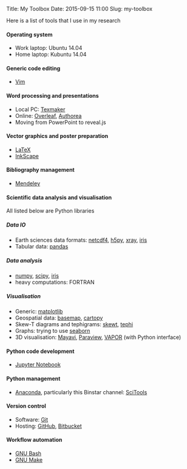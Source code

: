 Title: My Toolbox
Date: 2015-09-15 11:00 
Slug: my-toolbox

Here is a list of tools that I use in my research
#### Operating system
* Work laptop: Ubuntu 14.04
* Home laptop: Kubuntu 14.04

#### Generic code editing
* [Vim](http://www.vim.org/)

#### Word processing and presentations
* Local PC: [Texmaker](http://xm1math.net/texmaker/)
* Online: [Overleaf](http://overleaf.com), [Authorea](http://authorea.com/)
* Moving from PowerPoint to reveal.js

#### Vector graphics and poster preparation
* [LaTeX](http://latextemplates.com/cat/conference-posters)
* [InkScape](http://inkscape.org/)

#### Bibliography management
* [Mendeley](http://mendeley.com/dashboard/)

#### Scientific data analysis and visualisation 
All listed below are Python libraries
##### Data IO
* Earth sciences data formats: [netcdf4](http://unidata.github.io/netcdf4-python/), [h5py](http://docs.h5py.org/en/latest/), [xray](http://xray.readthedocs.org/en/stable/), [iris](http://scitools.org.uk/iris/index.html)
* Tabular data: [pandas](http://pandas.pydata.org/)
##### Data analysis
* [numpy](http://numpy.org/), [scipy](http://scipy.org/), [iris](http://scitools.org.uk/iris/index.html)
* heavy computations: FORTRAN
##### Visualisation
* Generic: [matplotlib](http://matplotlib.org/)
* Geospatial data: [basemap](http://matplotlib.org/basemap/), [cartopy](http://scitools.org.uk/cartopy/index.html)
* Skew-T diagrams and tephigrams: [skewt](http://pypi.python.org/pypi/SkewT), [tephi](http://tephi.readthedocs.org/en/latest/index.html)
* Graphs: trying to use [seaborn](http://stanford.edu/~mwaskom/software/seaborn/)
* 3D visualisation: [Mayavi](http://docs.enthought.com/mayavi/mayavi/), [Paraview](http://paraview.org/python/), [VAPOR](http://www.vapor.ucar.edu) (with Python interface)

#### Python code development
* [Jupyter Notebook](http://jupyter.org/)

#### Python management
* [Anaconda](http://store.continuum.io/cshop/anaconda/), particularly this Binstar channel: [SciTools](http://binstar.org/scitools)

#### Version control
* Software: [Git](http://git-scm.com/)
* Hosting: [GitHub](http://github.com/dennissergeev), [Bitbucket](http://bitbucket.org/meteoden)

#### Workflow automation
* [GNU Bash](http://gnu.org/software/bash/)
* [GNU Make](http://gnu.org/software/make/)
